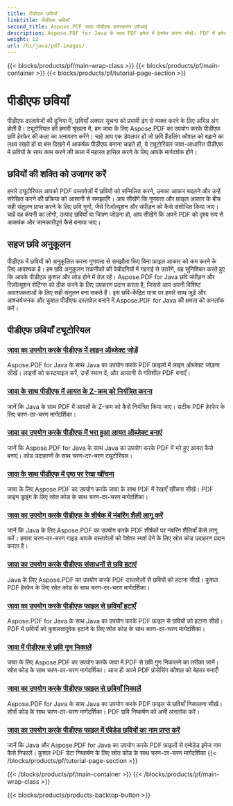 ```yaml
---
title: पीडीएफ छवियाँ
linktitle: पीडीएफ छवियाँ
second_title: Aspose.PDF जावा पीडीएफ प्रसंस्करण एपीआई
description: Aspose.PDF for Java के साथ PDF इमेज में हेरफेर करना सीखें। PDF में इमेज को आसानी से डालना, संशोधित करना और ऑप्टिमाइज़ करना सीखें।
weight: 12
url: /hi/java/pdf-images/
---
```


{{< blocks/products/pf/main-wrap-class >}}
{{< blocks/products/pf/main-container >}}
{{< blocks/products/pf/tutorial-page-section >}}

# पीडीएफ छवियाँ


पीडीएफ दस्तावेजों की दुनिया में, छवियाँ अक्सर सूचना को प्रभावी ढंग से व्यक्त करने के लिए अभिन्न अंग होती हैं। ट्यूटोरियल की हमारी श्रृंखला में, हम जावा के लिए Aspose.PDF का उपयोग करके पीडीएफ छवि हेरफेर की कला का अनावरण करेंगे। चाहे आप एक डेवलपर हों जो छवि हैंडलिंग कौशल को बढ़ाने का लक्ष्य रखते हों या बस दिखने में आकर्षक पीडीएफ बनाना चाहते हों, ये ट्यूटोरियल जावा-आधारित पीडीएफ में छवियों के साथ काम करने की कला में महारत हासिल करने के लिए आपके मार्गदर्शक होंगे।

## छवियों की शक्ति को उजागर करें

हमारे ट्यूटोरियल आपको PDF दस्तावेज़ों में छवियों को सम्मिलित करने, उनका आकार बदलने और उन्हें संरेखित करने की प्रक्रिया को आसानी से समझाएँगे। आप सीखेंगे कि गुणवत्ता और फ़ाइल आकार के बीच सही संतुलन प्राप्त करने के लिए छवि गुणों, जैसे रिज़ॉल्यूशन और संपीड़न को कैसे संशोधित किया जाए। चाहे वह कंपनी का लोगो, उत्पाद छवियाँ या चित्रण जोड़ना हो, आप सीखेंगे कि अपने PDF को दृश्य रूप से आकर्षक और जानकारीपूर्ण कैसे बनाया जाए।

## सहज छवि अनुकूलन

पीडीएफ में छवियों को अनुकूलित करना गुणवत्ता से समझौता किए बिना फ़ाइल आकार को कम करने के लिए आवश्यक है। हम छवि अनुकूलन तकनीकों की पेचीदगियों में गहराई से उतरेंगे, यह सुनिश्चित करते हुए कि आपके पीडीएफ कुशल और लोड होने में तेज़ रहें। Aspose.PDF for Java छवि संपीड़न और रिज़ॉल्यूशन सेटिंग्स को ठीक करने के लिए उपकरण प्रदान करता है, जिससे आप अपनी विशिष्ट आवश्यकताओं के लिए सही संतुलन बना सकते हैं। इस छवि-केंद्रित यात्रा पर हमारे साथ जुड़ें और आश्चर्यजनक और कुशल पीडीएफ दस्तावेज़ बनाने में Aspose.PDF for Java की क्षमता को अनलॉक करें।

## पीडीएफ छवियाँ ट्यूटोरियल
### [जावा का उपयोग करके पीडीएफ में लाइन ऑब्जेक्ट जोड़ें](./add-line-object-to-pdf-using-java/)
Aspose.PDF for Java के साथ Java का उपयोग करके PDF फ़ाइलों में लाइन ऑब्जेक्ट जोड़ना सीखें। लाइनों को कस्टमाइज़ करें, उन्हें स्थान दें, और आसानी से गतिशील PDF बनाएँ।
### [जावा के साथ पीडीएफ में आयत के Z-क्रम को नियंत्रित करना](./controlling-z-order-of-rectangle-in-pdf-with-java/)
जानें कि Java के साथ PDF में आयतों के Z-क्रम को कैसे नियंत्रित किया जाए। सटीक PDF हेरफेर के लिए चरण-दर-चरण मार्गदर्शिका।
### [जावा का उपयोग करके पीडीएफ में भरा हुआ आयत ऑब्जेक्ट बनाएं](./create-filled-rectangle-object-in-pdf-using-java/)
जानें कि Aspose.PDF for Java के साथ Java का उपयोग करके PDF में भरे हुए आयत कैसे बनाएं। कोड उदाहरणों के साथ चरण-दर-चरण ट्यूटोरियल।
### [जावा के साथ पीडीएफ में पृष्ठ पर रेखा खींचना](./drawing-line-across-the-page-in-pdf-with-java/)
जावा के लिए Aspose.PDF का उपयोग करके जावा के साथ PDF में रेखाएँ खींचना सीखें। PDF लाइन ड्राइंग के लिए स्रोत कोड के साथ चरण-दर-चरण मार्गदर्शिका।
### [जावा का उपयोग करके पीडीएफ के शीर्षक में नंबरिंग शैली लागू करें](./apply-numbering-style-in-heading-of-pdf-using-java/)
जानें कि Java के लिए Aspose.PDF का उपयोग करके PDF शीर्षकों पर नंबरिंग शैलियाँ कैसे लागू करें। हमारा चरण-दर-चरण गाइड आपके दस्तावेज़ों को पेशेवर स्पर्श देने के लिए स्रोत कोड उदाहरण प्रदान करता है।
### [जावा का उपयोग करके पीडीएफ संसाधनों से छवि हटाएं](./delete-image-from-pdf-resources-using-java/)
Java के लिए Aspose.PDF का उपयोग करके PDF दस्तावेज़ों से छवियों को हटाना सीखें। कुशल PDF हेरफेर के लिए स्रोत कोड के साथ चरण-दर-चरण मार्गदर्शिका।
### [जावा का उपयोग करके पीडीएफ फाइल से छवियाँ हटाएँ](./delete-images-from-pdf-file-using-java/)
Aspose.PDF for Java के साथ Java का उपयोग करके PDF फ़ाइल से छवियों को हटाना सीखें। PDF में छवियों को कुशलतापूर्वक हटाने के लिए स्रोत कोड के साथ चरण-दर-चरण मार्गदर्शिका।
### [जावा में पीडीएफ से छवि गुण निकालें](./extract-image-properties-from-pdf-in-java/)
जावा के लिए Aspose.PDF का उपयोग करके जावा में PDF से छवि गुण निकालने का तरीका जानें। स्रोत कोड के साथ चरण-दर-चरण मार्गदर्शिका। आज ही अपने PDF प्रोसेसिंग कौशल को बेहतर बनाएँ!
### [जावा का उपयोग करके पीडीएफ फाइल से छवियाँ निकालें](./extract-images-from-pdf-file-using-java/)
Aspose.PDF for Java के साथ Java का उपयोग करके PDF फ़ाइल से छवियाँ निकालना सीखें। सोर्स कोड के साथ चरण-दर-चरण मार्गदर्शिका। PDF छवि निष्कर्षण को अभी अनलॉक करें।
### [जावा का उपयोग करके पीडीएफ फाइल में एंबेडेड छवियों का नाम प्राप्त करें](./get-name-of-images-embedded-in-pdf-file-using-java/)
जानें कि Java और Aspose.PDF for Java का उपयोग करके PDF फ़ाइलों से एम्बेडेड इमेज नाम कैसे निकालें। कुशल PDF डेटा निष्कर्षण के लिए स्रोत कोड के साथ चरण-दर-चरण मार्गदर्शिका
{{< /blocks/products/pf/tutorial-page-section >}}

{{< /blocks/products/pf/main-container >}}
{{< /blocks/products/pf/main-wrap-class >}}

{{< blocks/products/products-backtop-button >}}
